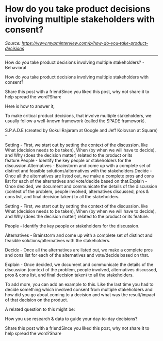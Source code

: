 # How do you take product decisions involving multiple stakeholders with consent?

*Source: https://www.mypminterview.com/p/how-do-you-take-product-decisions*

---

How do you take product decisions involving multiple stakeholders? - Behavioral

How do you take product decisions involving multiple stakeholders with consent?

Share this post with a friendSince you liked this post, why not share it to help spread the word?Share





Here is how to answer it,



To make critical product decisions, that involve multiple stakeholders, we usually follow a well-known framework (called the SPADE framework).

S.P.A.D.E (created by Gokul Rajaram at Google and Jeff Kolovson at Square) -  



Setting - First, we start out by setting the context of the discussion. like What (decision needs to be taken), When (by when we will have to decide), and Why (does the decision matter) related to the product or its feature.People - Identify the key people or stakeholders for the discussion.Alternatives - Brainstorm and come up with a complete set of distinct and feasible solutions/alternatives with the stakeholders.Decide - Once all the alternatives are listed out, we make a complete pros and cons list for each of the alternatives and vote/decide based on that.Explain - Once decided, we document and communicate the details of the discussion (context of the problem, people involved, alternatives discussed, pros & cons list, and final decision taken) to all the stakeholders.

Setting - First, we start out by setting the context of the discussion. like What (decision needs to be taken), When (by when we will have to decide), and Why (does the decision matter) related to the product or its feature.

People - Identify the key people or stakeholders for the discussion.

Alternatives - Brainstorm and come up with a complete set of distinct and feasible solutions/alternatives with the stakeholders.

Decide - Once all the alternatives are listed out, we make a complete pros and cons list for each of the alternatives and vote/decide based on that.

Explain - Once decided, we document and communicate the details of the discussion (context of the problem, people involved, alternatives discussed, pros & cons list, and final decision taken) to all the stakeholders.

To add more, you can add an example to this. Like the last time you had to decide something which involved consent from multiple stakeholders and how did you go about coming to a decision and what was the result/impact of that decision on the product.

A related question to this might be:

How you use research & data to guide your day-to-day decisions?



Share this post with a friendSince you liked this post, why not share it to help spread the word?Share